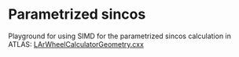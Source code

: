 # Parametrized sincos
Playground for using SIMD for the parametrized sincos calculation in ATLAS: [LArWheelCalculatorGeometry.cxx](https://gitlab.cern.ch/mmuskinj/athena/-/blob/master/DetectorDescription/GeoModel/GeoSpecialShapes/src/LArWheelCalculatorGeometry.cxx)
